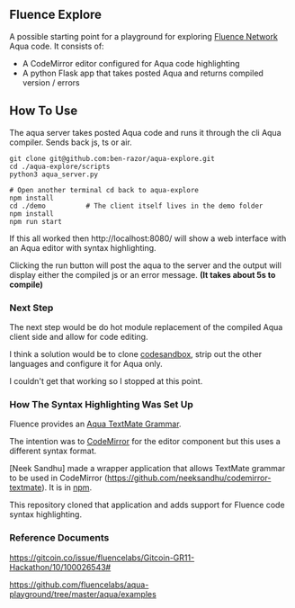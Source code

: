 ## Fluence Explore

A possible starting point for a playground for exploring [Fluence Network](https://fluence.network/) Aqua code. It consists of:

* A CodeMirror editor configured for Aqua code highlighting
* A python Flask app that takes posted Aqua and returns compiled version / errors

## How To Use

The aqua server takes posted Aqua code and runs it through the cli Aqua compiler. Sends back js, ts or air.

```
git clone git@github.com:ben-razor/aqua-explore.git
cd ./aqua-explore/scripts
python3 aqua_server.py
```

```
# Open another terminal cd back to aqua-explore
npm install
cd ./demo          # The client itself lives in the demo folder
npm install
npm run start
```

If this all worked then http://localhost:8080/ will show a web interface with an Aqua editor with syntax highlighting. 

Clicking the run button will post the aqua to the server and the output will display either the compiled js or an error message. **(It takes about 5s to compile)** 

### Next Step

The next step would be do hot module replacement of the compiled Aqua client side and allow for code editing.

I think a solution would be to clone [codesandbox](https://github.com/codesandbox/codesandbox-client), strip out the other languages and configure it for Aqua only.

I couldn't get that working so I stopped at this point.

### How The Syntax Highlighting Was Set Up

Fluence provides an [Aqua TextMate Grammar](https://github.com/fluencelabs/aqua-vscode/blob/main/syntaxes/aqua.tmLanguage.json).

The intention was to [CodeMirror](https://codemirror.net/) for the editor component but this uses a different syntax format.

[Neek Sandhu] made a wrapper application that allows TextMate grammar to be used in CodeMirror (https://github.com/neeksandhu/codemirror-textmate). It is in [npm](https://npm.io/package/codemirror-textmate).

This repository cloned that application and adds support for Fluence code syntax highlighting.

### Reference Documents

https://gitcoin.co/issue/fluencelabs/Gitcoin-GR11-Hackathon/10/100026543#

https://github.com/fluencelabs/aqua-playground/tree/master/aqua/examples
